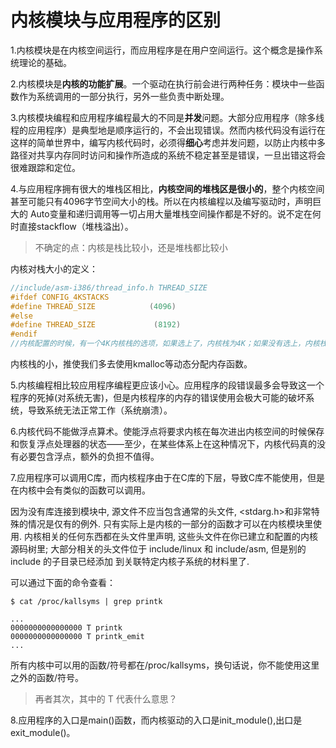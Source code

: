 # 内核模块与应用程序的区别

1.内核模块是在内核空间运行，而应用程序是在用户空间运行。这个概念是操作系统理论的基础。

2.内核模块是**内核的功能扩展**。一个驱动在执行前会进行两种任务：模块中一些函数作为系统调用的一部分执行，另外一些负责中断处理。

3.内核模块编程和应用程序编程最大的不同是**并发**问题。大部分应用程序（除多线程的应用程序）是典型地是顺序运行的，不会出现错误。然而内核代码没有运行在这样的简单世界中，编写内核代码时，必须得**细心**考虑并发问题，以防止内核中多路径对共享内存同时访问和操作所造成的系统不稳定甚至是错误，一旦出错这将会很难跟踪和定位。

4.与应用程序拥有很大的堆栈区相比，**内核空间的堆栈区是很小的**，整个内核空间甚至可能只有4096字节空间大小的栈。所以在内核编程以及编写驱动时，声明巨大的 Auto变量和递归调用等一切占用大量堆栈空间操作都是不好的。说不定在何时直接stackflow（堆栈溢出）。

> 不确定的点：内核是栈比较小，还是堆栈都比较小

内核对栈大小的定义：

```c
//include/asm-i386/thread_info.h THREAD_SIZE
#ifdef CONFIG_4KSTACKS
#define THREAD_SIZE            (4096)
#else
#define THREAD_SIZE             (8192)
#endif
//内核配置的时候，有一个4K内核栈的选项，如果选上了，内核栈为4K；如果没有选上，内核栈是8K。
```

内核栈的小，推使我们多去使用kmalloc等动态分配内存函数。

5.内核编程相比较应用程序编程更应该小心。应用程序的段错误最多会导致这一个程序的死掉(对系统无害)，但是内核程序的内存的错误使用会极大可能的破坏系统，导致系统无法正常工作（系统崩溃）。

6.内核代码不能做浮点算术。使能浮点将要求内核在每次进出内核空间的时候保存和恢复浮点处理器的状态——至少，在某些体系上在这种情况下，内核代码真的没有必要包含浮点，额外的负担不值得。

7.应用程序可以调用C库，而内核程序由于在C库的下层，导致C库不能使用，但是在内核中会有类似的函数可以调用。

因为没有库连接到模块中, 源文件不应当包含通常的头文件, <stdarg.h>和非常特殊的情况是仅有的例外. 只有实际上是内核的一部分的函数才可以在内核模块里使用. 内核相关的任何东西都在头文件里声明, 这些头文件在你已建立和配置的内核源码树里; 大部分相关的头文件位于 include/linux 和 include/asm, 但是别的 include 的子目录已经添加
到关联特定内核子系统的材料里了.

可以通过下面的命令查看：

```shell
$ cat /proc/kallsyms | grep printk
```

```shell
...
0000000000000000 T printk
0000000000000000 T printk_emit
...
```

所有内核中可以用的函数/符号都在/proc/kallsyms，换句话说，你不能使用这里之外的函数/符号。

> 再者其次，其中的 T 代表什么意思？

8.应用程序的入口是main()函数，而内核驱动的入口是init_module(),出口是exit_module()。

